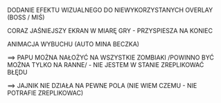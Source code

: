 DODANIE EFEKTU WIZUALNEGO DO NIEWYKORZYSTANYCH OVERLAY (BOSS / MIŚ)

CORAZ JAŚNIEJSZY EKRAN W MIARĘ GRY - PRZYSPIESZA NA KONIEC 

ANIMACJA WYBUCHU (AUTO MINA BECZKA)

==> PAPU MOŻNA NAŁOŻYĆ NA WSZYSTKIE ZOMBIAKI /POWINNO BYĆ MOŻNA TYLKO NA RANNE/ - NIE JESTEM W STANIE ZREPLIKOWAĆ BŁĘDU

==> JAJNIK NIE DZIAŁA NA PEWNE POLA (NIE WIEM CZEMU - NIE POTRAFIE ZREPLIKOWAC)